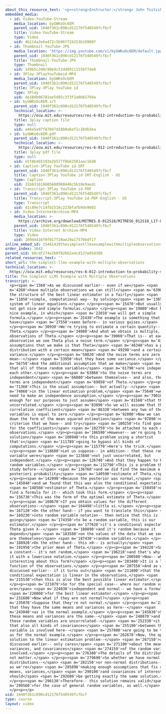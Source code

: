 ```yaml
---
about_this_resource_text: '<p><strong>Instructor:</strong> John Tsitsiklis</p>'
embedded_media:
  - id: Video-YouTube-Stream
    media_location: byGWKoOc6EM
    parent_uid: 1040f361c090cd12176f540549fcfbcf
    title: Video-YouTube-Stream
    type: Video
    uid: 4b114a2e6a472c5b96ff24153b18908f
  - id: Thumbnail-YouTube-JPG
    media_location: 'https://img.youtube.com/vi/byGWKoOc6EM/default.jpg'
    parent_uid: 1040f361c090cd12176f540549fcfbcf
    title: Thumbnail-YouTube-JPG
    type: Thumbnail
    uid: 1d9b5c2d0c90e9c52dd89111550f7de0
  - id: 3Play-3PlayYouTubeid-MP4
    media_location: byGWKoOc6EM
    parent_uid: 1040f361c090cd12176f540549fcfbcf
    title: 3Play-3Play YouTube id
    type: 3Play
    uid: de104b06781ee5d95c3f3f2a0b81769a
  - id: byGWKoOc6EM.srt
    parent_uid: 1040f361c090cd12176f540549fcfbcf
    technical_location: >-
      https://ocw.mit.edu/resources/res-6-012-introduction-to-probability-spring-2018/part-ii-inference-limit-theorems/the-simplest-llms-example-with-multiple-observations/byGWKoOc6EM.srt
    title: 3play caption file
    type: null
    uid: a46e5a97f87047d18b0a6af1c10db3ea
  - id: byGWKoOc6EM.pdf
    parent_uid: 1040f361c090cd12176f540549fcfbcf
    technical_location: >-
      https://ocw.mit.edu/resources/res-6-012-introduction-to-probability-spring-2018/part-ii-inference-limit-theorems/the-simplest-llms-example-with-multiple-observations/byGWKoOc6EM.pdf
    title: 3play pdf file
    type: null
    uid: e5f8b465193e2b577f8b62501aac16d8
  - id: Caption-3Play YouTube id-SRT
    parent_uid: 1040f361c090cd12176f540549fcfbcf
    title: Caption-3Play YouTube id-SRT-English - US
    type: Caption
    uid: 31b631618605608988446c5b10e9aedc
  - id: Transcript-3Play YouTube id-PDF
    parent_uid: 1040f361c090cd12176f540549fcfbcf
    title: Transcript-3Play YouTube id-PDF-English - US
    type: Transcript
    uid: 41c89e7c14fb1516c223bfafb9de9602
  - id: Video-InternetArchive-MP4
    media_location: >-
      https://archive.org/download/MITRES.6-012S18/MITRES6_012S18_L17-08_300k.mp4
    parent_uid: 1040f361c090cd12176f540549fcfbcf
    title: Video-Internet Archive-MP4
    type: Video
    uid: 10944416f0f017f20ae29a17570bdf17
inline_embed_id: 15461429thesimplestllmsexamplewithmultipleobservations18319999
order_index: 1642
parent_uid: b8cdf274e2b0f82662e4cd137e85d308
related_resources_text: ''
short_url: the-simplest-llms-example-with-multiple-observations
technical_location: >-
  https://ocw.mit.edu/resources/res-6-012-introduction-to-probability-spring-2018/part-ii-inference-limit-theorems/the-simplest-llms-example-with-multiple-observations
title: The Simplest LLMS Example with Multiple Observations
transcript: >-
  <p><span m='1560'>As we discussed earlier-- even if we</span> <span
  m='4260'>have multiple observations we can still</span> <span m='6390'>find
  the structure of the best linear estimator in a fairly</span> <span
  m='11050'>simple, computational way-- by solving</span> <span m='13650'>a
  system of linear equations.</span> </p><p><span m='15470'>But usually, we do
  not get nice and simple formulas.</span> </p><p><span m='19880'>But here is a
  nice example, in which</span> <span m='22010'>we will get a simple
  formula.</span> </p><p><span m='25430'>The example is something that we
  have</span> <span m='27550'>seen before-- in various guises.</span>
  </p><p><span m='30930'>We're trying to estimate a certain quantity--
  Theta.</span> </p><p><span m='34080'>And what we obtain is multiple, noisy
  observations of Theta.</span> </p><p><span m='39060'>That is-- at each
  observation we see Theta plus a noise term.</span> </p><p><span m='43800'>The
  assumptions that we make is that Theta</span> <span m='46340'>has a prior
  distribution with a certain mean</span> <span m='49290'>and a certain
  variance.</span> </p><p><span m='50820'>And the noise terms are zero
  mean--</span> <span m='53950'>but they have some variance.</span> </p><p><span
  m='56750'>And the additional assumption that we make</span> <span m='59060'>is
  that all of these random variables</span> <span m='61790'>are independent of
  each other.</span> </p><p><span m='63860'>So the noise terms are
  independent</span> <span m='66080'>between themselves-- and also, the noise
  terms are independent</span> <span m='69850'>of Theta.</span> </p><p><span
  m='71360'>This is the usual assumption-- but actually--</span> <span
  m='74060'>in the linear estimation problem,</span> <span m='75640'>we do not
  need to make an independence assumption.</span> </p><p><span m='79010'>It's
  enough for our purposes to just assume</span> <span m='81560'>that they are
  uncorrelated.</span> </p><p><span m='83890'>So we will assume that the
  correlation coefficient</span> <span m='86320'>between any two of these random
  variables is equal to zero.</span> </p><p><span m='92000'>Now we can write
  down the form of the mean squared estimation</span> <span m='97890'>error
  criterion that we have-- and try</span> <span m='100250'>to find good choices
  for the coefficients</span> <span m='102759'>to be attached to each one of the
  observations.</span> </p><p><span m='106590'>However-- we're going to find the
  solution</span> <span m='108940'>to this problem using a shortcut
  that's</span> <span m='111789'>going to bypass all kinds of
  computations.</span> </p><p><span m='115770'>Here's the trick.</span>
  </p><p><span m='118680'>Let us suppose-- in addition-- that these random
  variable were</span> <span m='123840'>not just uncorrelated, but
  independent.</span> </p><p><span m='126740'>And that they happen to be normal
  random variables.</span> </p><p><span m='132790'>This is a problem that we did
  study before--</span> <span m='136760'>and we did find the maximum a
  posteriori probability</span> <span m='140590'>estimate of Theta.</span>
  </p><p><span m='142990'>Because the posterior was normal,</span> <span
  m='145040'>and we found that this was also the conditional expectation</span>
  <span m='148560'>estimator of Theta.</span> </p><p><span m='150450'>And we did
  find a formula for it-- which took this form.</span> </p><p><span
  m='156730'>This was the form of the optimal estimate of Theta.</span>
  </p><p><span m='160670'>If you obtain values for the different
  observations--</span> <span m='164490'>little xi.</span> </p><p><span
  m='167120'>On the other hand-- if you want to translate this</span> <span
  m='169230'>into random variable notation-- then notice that this is
  going</span> <span m='174350'>to be a random variable, this is our
  estimator.</span> </p><p><span m='177620'>it's a conditional expectation of
  Theta given X--</span> <span m='180890'>and it's random because it
  depends</span> <span m='183580'>on the values of the data that we see-- which
  are themselves</span> <span m='187430'>random variables.</span> </p><p><span
  m='188920'>On the other hand-- this x0-- is actually</span> <span
  m='191950'>the prior mean of Theta.</span> </p><p><span m='194220'>So this is
  a constant-- it's not random,</span> <span m='196210'>and that's why we keep
  it with a lowercase notation.</span> </p><p><span m='200500'>Now-- what is
  interesting about this form?</span> </p><p><span m='203400'>It is a linear
  function of the observations.</span> </p><p><span m='207550'>And as we have
  discussed earlier-- if it turns out</span> <span m='211800'>that the
  conditional expectation is linear in the observations,</span> <span
  m='215530'>then this is also the best possible linear estimator.</span>
  </p><p><span m='221079'>So for the special case-- where our random variables
  are</span> <span m='224030'>independent and normal-- we have a formula</span>
  <span m='228060'>for the best linear estimator.</span> </p><p><span
  m='231600'>Now what if they are not normal?</span> </p><p><span
  m='235070'>Suppose that they're not normal.</span> </p><p><span m='237550'>But
  that they have the same means and variances as here--</span> <span
  m='243040'>as in the normal example.</span> </p><p><span m='245830'>Since
  these means and variances are the same--</span> <span m='248870'>and since
  these random variables are uncorrelated--</span> <span m='252330'>it follows
  that also all kinds of covariances</span> <span m='255190'>between the random
  variable is involved here--</span> <span m='257800'>are going to be the same
  as for the normal example.</span> </p><p><span m='262670'>Now, the optimal
  solution to the linear estimation problem--</span> <span m='267150'>as we
  discussed earlier-- only cares</span> <span m='271100'>about the means,
  variances, and covariances</span> <span m='274159'>of the random variables
  involved.</span> </p><p><span m='276380'>The details of the distribution do
  not matter.</span> </p><p><span m='279690'>So whether we have normal
  distributions--</span> <span m='282150'>or non-normal distributions-- as long
  as we're</span> <span m='285890'>making enough assumptions that fix all the
  means, variances,</span> <span m='290100'>and covariances of interest-- we
  should</span> <span m='292680'>be getting exactly the same solution.</span>
  </p><p><span m='296130'>Therefore-- this solution remains valid</span> <span
  m='299560'>for the case of general random variables, as well.</span>
  </p><p></p>
uid: 1040f361c090cd12176f540549fcfbcf
type: course
layout: video
---
```

